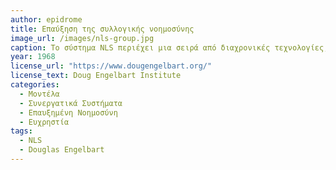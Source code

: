 ```yaml
---
author: epidrome
title: Επαύξηση της συλλογικής νοημοσύνης 
image_url: /images/nls-group.jpg
caption: Το σύστημα NLS περιέχει μια σειρά από διαχρονικές τεχνολογίες, όπως το υπερκείμενο, διάδραση με το ποντίκι, και τηλεδιάσκεψη, οι οποίες δεν υλοποιήθηκαν απλά ως μια τεχνολογική παρουσίαση, αλλά γιατί ο συνδυασμός τους εξυπηρετεί τον μεγαλύτερο στόχο της συνεργασίας των ανθρώπων ώστε να κατανοήσουν πολύπλοκα προβλήματα. 
year: 1968 
license_url: "https://www.dougengelbart.org/"
license_text: Doug Engelbart Institute 
categories:
  - Μοντέλα 
  - Συνεργατικά Συστήματα
  - Επαυξημένη Νοημοσύνη
  - Ευχρηστία
tags:
  - NLS 
  - Douglas Engelbart
---
```

